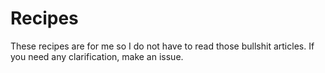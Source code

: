# Recipes
These recipes are for me so I do not have to read those bullshit articles. If you need any clarification, make an issue.